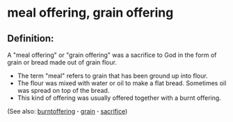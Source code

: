 # meal offering, grain offering #

## Definition: ##

A "meal offering" or "grain offering" was a sacrifice to God in the form of grain or bread made out of grain flour.

* The term "meal" refers to grain that has been ground up into flour.
* The flour was mixed with water or oil to make a flat bread. Sometimes oil was spread on top of the bread.
* This kind of offering was usually offered together with a burnt offering. 

(See also: [burntoffering](../other/burntoffering.md) **·** [grain](../other/grain.md) **·** [sacrifice](../other/sacrifice.md))

